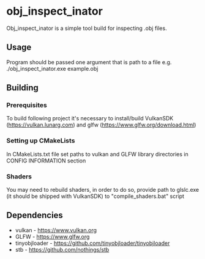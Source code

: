 # obj_inspect_inator
Obj_inspect_inator is a simple tool build for inspecting .obj files.

## Usage
Program should be passed one argument that is path to a file e.g.  
./obj_inspect_inator.exe example.obj

## Building

### Prerequisites
To build following project it's necessary to install/build VulkanSDK (https://vulkan.lunarg.com) and glfw (https://www.glfw.org/download.html)

### Setting up CMakeLists
In CMakeLists.txt file set paths to vulkan and GLFW library directories in CONFIG INFORMATION section  

### Shaders
You may need to rebuild shaders, in order to do so, provide path to glslc.exe (it should be shipped with VulkanSDK) to "compile_shaders.bat" script

## Dependencies
* vulkan - https://www.vulkan.org
* GLFW - https://www.glfw.org
* tinyobjloader - https://github.com/tinyobjloader/tinyobjloader
* stb - https://github.com/nothings/stb